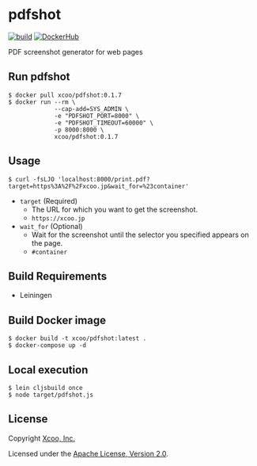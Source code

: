 # pdfshot

[![build](https://github.com/xcoo/pdfshot/workflows/build/badge.svg)](https://github.com/xcoo/pdfshot/actions?query=workflow%3Abuild)
[![DockerHub](https://img.shields.io/docker/v/xcoo/pdfshot)](https://hub.docker.com/r/xcoo/pdfshot)

PDF screenshot generator for web pages

## Run pdfshot

```shell
$ docker pull xcoo/pdfshot:0.1.7
$ docker run --rm \
             --cap-add=SYS_ADMIN \
             -e "PDFSHOT_PORT=8000" \
             -e "PDFSHOT_TIMEOUT=60000" \
             -p 8000:8000 \
             xcoo/pdfshot:0.1.7
```

## Usage

```shell
$ curl -fsLJO 'localhost:8000/print.pdf?target=https%3A%2F%2Fxcoo.jp&wait_for=%23container'
```

- `target` (Required)
  - The URL for which you want to get the screenshot.
  - `https://xcoo.jp`
- `wait_for` (Optional)
  - Wait for the screenshot until the selector you specified appears on the page.
  - `#container`

## Build Requirements

- Leiningen

## Build Docker image

```shell
$ docker build -t xcoo/pdfshot:latest .
$ docker-compose up -d
```

## Local execution

```shell
$ lein cljsbuild once
$ node target/pdfshot.js
```

## License

Copyright [Xcoo, Inc.][xcoo]

Licensed under the [Apache License, Version 2.0][apache-license-2.0].

[xcoo]: https://xcoo.jp
[apache-license-2.0]: http://www.apache.org/licenses/LICENSE-2.0.html
